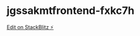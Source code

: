# jgssakmtfrontend-fxkc7h

[Edit on StackBlitz ⚡️](https://stackblitz.com/edit/jgssakmtfrontend-fxkc7h)